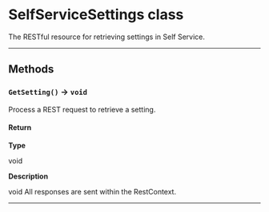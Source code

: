 # SelfServiceSettings class

The RESTful resource for retrieving settings in Self Service.

---
## Methods
### `GetSetting()` → `void`

Process a REST request to retrieve a setting.

#### Return

**Type**

void

**Description**

void All responses are sent within the RestContext.

---
